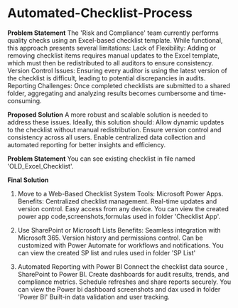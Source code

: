 # Automated-Checklist-Process

**Problem Statement** 
The 'Risk and Compliance' team currently performs quality checks using an Excel-based checklist template. While functional, this approach presents several limitations:
Lack of Flexibility: Adding or removing checklist items requires manual updates to the Excel template, which must then be redistributed to all auditors to ensure consistency.
Version Control Issues: Ensuring every auditor is using the latest version of the checklist is difficult, leading to potential discrepancies in audits.
Reporting Challenges: Once completed checklists are submitted to a shared folder, aggregating and analyzing results becomes cumbersome and time-consuming.

**Proposed Solution**
A more robust and scalable solution is needed to address these issues. Ideally, this solution should:
Allow dynamic updates to the checklist without manual redistribution.
Ensure version control and consistency across all users.
Enable centralized data collection and automated reporting for better insights and efficiency.

**Problem Statement** 
You can see existing checklist in file named 'OLD_Excel_Checklist'.

**Final Solution**
1. Move to a Web-Based Checklist System
Tools: Microsoft Power Apps.
Benefits:
Centralized checklist management.
Real-time updates and version control.
Easy access from any device.
You can view the created power app code,screenshots,formulas used in folder 'Checklist App'.

2. Use SharePoint or Microsoft Lists
Benefits:
Seamless integration with Microsoft 365.
Version history and permissions control.
Can be customized with Power Automate for workflows and notifications.
You can view the created SP list and rules used in folder 'SP List'

3. Automated Reporting with Power BI
Connect the checklist data source , SharePoint to Power BI.
Create dashboards for audit results, trends, and compliance metrics.
Schedule refreshes and share reports securely.
You can view the Power bi dashboard screenshots and dax used in folder 'Power BI'
Built-in data validation and user tracking.
